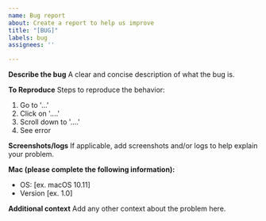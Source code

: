 ```yaml
---
name: Bug report
about: Create a report to help us improve
title: "[BUG]"
labels: bug
assignees: ''

---
```


**Describe the bug**
A clear and concise description of what the bug is.

**To Reproduce**
Steps to reproduce the behavior:
1. Go to '...'
2. Click on '....'
3. Scroll down to '....'
4. See error

**Screenshots/logs**
If applicable, add screenshots and/or logs to help explain your problem.

**Mac (please complete the following information):**
 - OS: [ex. macOS 10.11]
 - Version [ex. 1.0]

**Additional context**
Add any other context about the problem here.
